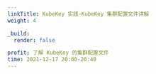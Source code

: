 ```yaml
---
linkTitle: KubeKey 实践-KubeKey 集群配置文件详解
weight: 4

_build:
  render: false

profit: 了解 KubeKey 的集群配置文件
time: 2021-12-17 20:00-20:40
---
```

